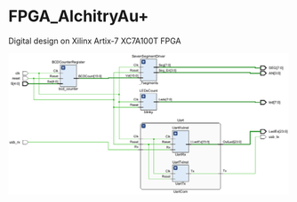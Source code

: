# FPGA_AlchitryAu+

Digital design on Xilinx Artix-7 XC7A100T FPGA


![image](https://github.com/Chalandi/FPGA_Xilinx-Artix-7-XC7A100T/blob/master/Design.png)